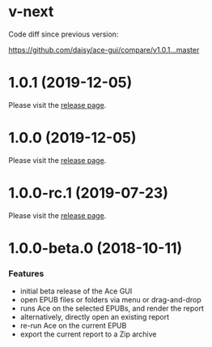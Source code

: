 <a name="v-next"></a>
# v-next

Code diff since previous version:

https://github.com/daisy/ace-gui/compare/v1.0.1...master

<a name="1.0.1"></a>
# 1.0.1 (2019-12-05)

Please visit the [release page](https://github.com/daisy/ace-gui/releases/tag/v1.0.1).

<a name="1.0.0"></a>
# 1.0.0 (2019-12-05)

Please visit the [release page](https://github.com/daisy/ace-gui/releases/tag/v1.0.0).

<a name="1.0.0-rc.1"></a>
# 1.0.0-rc.1 (2019-07-23)

Please visit the [release page](https://github.com/daisy/ace-gui/releases/tag/v1.0.0-rc.1).

<a name="1.0.0-beta.0"></a>
# 1.0.0-beta.0 (2018-10-11)

### Features

* initial beta release of the Ace GUI
* open EPUB files or folders via menu or drag-and-drop
* runs Ace on the selected EPUBs, and render the report
* alternatively, directly open an existing report
* re-run Ace on the current EPUB
* export the current report to a Zip archive
